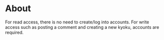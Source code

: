 # About
For read access, there is no need to create/log into accounts.
For write access such as posting a comment and creating a new kyoku, accounts are required.